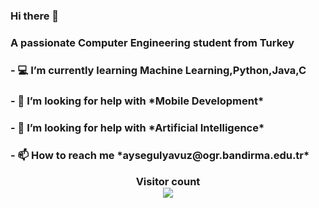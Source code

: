 ### Hi there 👋

<h3 align="left">       A passionate Computer Engineering student from Turkey</h3>
<h3 align="left"> - 💻 I’m currently learning Machine Learning,Python,Java,C
<h3 align="left"> - 🤝 I’m looking for help with *Mobile Development*
<h3 align="left"> - 🤝 I’m looking for help with *Artificial Intelligence*
<h3 align="left"> - 📫 How to reach me *aysegulyavuz@ogr.bandirma.edu.tr*
  
  <p align="center"> 
 Visitor count<br>
 <img src="https://profile-counter.glitch.me/Aysegulyavuz55/count.svg" />
 </p>

